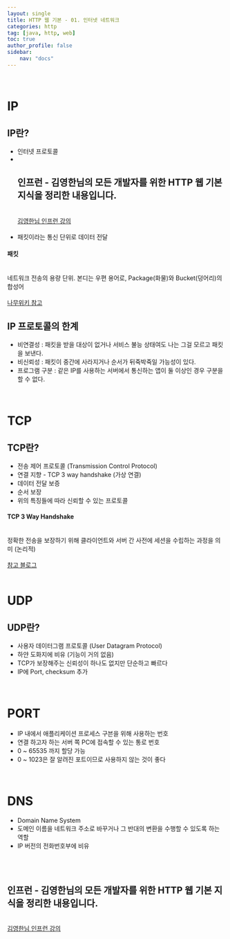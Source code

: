 ```yaml
---
layout: single
title: HTTP 웹 기본 - 01. 인터넷 네트워크
categories: http
tag: [java, http, web]
toc: true 
author_profile: false
sidebar:
    nav: "docs"
---
```


<br/>

# IP

## IP란?

- 인터넷 프로토콜
- <div class='notice--warning'>
      <br/>
      <h2>
         인프런 - 김영한님의 <strong>모든 개발자를 위한 HTTP 웹 기본 지식</strong>을 정리한 내용입니다. <br/> 
      </h2><br/>
      <a href="https://www.inflearn.com/course/http-%EC%9B%B9-%EB%84%A4%ED%8A%B8%EC%9B%8C%ED%81%AC/dashboard" class="btn btn--info">김영한님 인프런 강의</a><br/>
      <br/>
  </div>
- 패킷이라는 통신 단위로 데이터 전달



<div class='notice--success'>
    <h4>
        패킷
    </h4>
    <br/>
네트워크 전송의 용량 단위. 본디는 우편 용어로, Package(화물)와 Bucket(덩어리)의 합성어
	<br/>
    <br/>
    <a href="https://namu.wiki/w/%ED%8C%A8%ED%82%B7" class="btn btn--info">나무위키 참고</a><br/>
</div>



## IP 프로토콜의 한계

- 비연결성 : 패킷을 받을 대상이 없거나 서비스 불능 상태여도 나는 그걸 모르고 패킷을 보낸다.
- 비신뢰성 : 패킷이 중간에 사라지거나 순서가 뒤죽박죽일 가능성이 있다.
- 프로그램 구분 : 같은 IP를 사용하는 서버에서 통신하는 앱이 둘 이상인 경우 구분을 할 수 없다.

<br/>



# TCP

## TCP란?

- 전송 제어 프로토콜 (Transmission Control Protocol)
- 연결 지향 - TCP 3 way handshake (가상 연결)
- 데이터 전달 보증
- 순서 보장
- 위의 특징들에 따라 신뢰할 수 있는 프로토콜

<div class='notice--success'>
    <h4>
        TCP 3 Way Handshake
    </h4>
    <br/>
정확한 전송을 보장하기 위해 클라이언트와 서버 간 사전에 세션을 수립하는 과정을 의미 (논리적)
    <br/>
    <br/>
    <a href="https://mindnet.tistory.com/entry/%EB%84%A4%ED%8A%B8%EC%9B%8C%ED%81%AC-%EC%89%BD%EA%B2%8C-%EC%9D%B4%ED%95%B4%ED%95%98%EA%B8%B0-22%ED%8E%B8-TCP-3-WayHandshake-4-WayHandshake" class="btn btn--info">참고 블로그</a><br/>
</div>

<br/>



# UDP

## UDP란?

- 사용자 데이터그램 프로토콜 (User Datagram Protocol)
- 하얀 도화지에 비유 (기능이 거의 없음)
- TCP가 보장해주는 신뢰성이 하나도 없지만 단순하고 빠르다
- IP에 Port, checksum 추가

<br/>



# PORT

- IP 내에서 애플리케이션 프로세스 구븐을 위해 사용하는 번호
- 연결 하고자 하는 서버 쪽 PC에 접속할 수 있는 통로 번호
- 0 ~ 65535 까지 할당 가능
- 0 ~ 1023은 잘 알려진 포트이므로 사용하지 않는 것이 좋다

<br/>



# DNS

- Domain Name System
- 도메인 이름을 네트워크 주소로 바꾸거나 그 반대의 변환을 수행할 수 있도록 하는 역할
- IP 버전의 전화번호부에 비유


<br/>

<div class='notice--warning'>
    <br/>
    <h2>
       인프런 - 김영한님의 <strong>모든 개발자를 위한 HTTP 웹 기본 지식</strong>을 정리한 내용입니다. <br/> 
    </h2><br/>
    <a href="https://www.inflearn.com/course/http-%EC%9B%B9-%EB%84%A4%ED%8A%B8%EC%9B%8C%ED%81%AC/dashboard" class="btn btn--info">김영한님 인프런 강의</a><br/>
    <br/>
</div>

